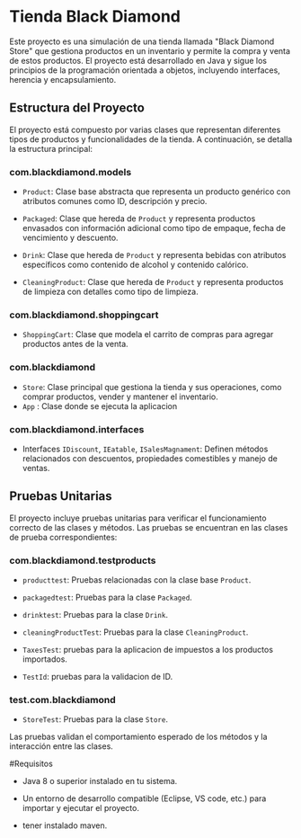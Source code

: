 # Tienda Black Diamond

Este proyecto es una simulación de una tienda llamada "Black Diamond Store" que gestiona productos en un inventario y permite la compra y venta de estos productos. El proyecto está desarrollado en Java y sigue los principios de la programación orientada a objetos, incluyendo interfaces, herencia y encapsulamiento.

## Estructura del Proyecto

El proyecto está compuesto por varias clases que representan diferentes tipos de productos y funcionalidades de la tienda. A continuación, se detalla la estructura principal:
  
### com.blackdiamond.models
  
- `Product`: Clase base abstracta que representa un producto genérico con atributos comunes como ID, descripción y precio.

- `Packaged`: Clase que hereda de `Product` y representa productos envasados con información adicional como tipo de empaque, fecha de vencimiento y descuento.

- `Drink`: Clase que hereda de `Product` y representa bebidas con atributos específicos como contenido de alcohol y contenido calórico.

- `CleaningProduct`: Clase que hereda de `Product` y representa productos de limpieza con detalles como tipo de limpieza.

### com.blackdiamond.shoppingcart  

- `ShoppingCart`: Clase que modela el carrito de compras para agregar productos antes de la venta.

### com.blackdiamond 

- `Store`: Clase principal que gestiona la tienda y sus operaciones, como comprar productos, vender y mantener el inventario.
- `App` : Clase donde se ejecuta la aplicacion

### com.blackdiamond.interfaces  

- Interfaces `IDiscount`, `IEatable`, `ISalesMagnament`: Definen métodos relacionados con descuentos, propiedades comestibles y manejo de ventas.

## Pruebas Unitarias

El proyecto incluye pruebas unitarias para verificar el funcionamiento correcto de las clases y métodos. Las pruebas se encuentran en las clases de prueba correspondientes:

### com.blackdiamond.testproducts

- `producttest`: Pruebas relacionadas con la clase base `Product`.

- `packagedtest`: Pruebas para la clase `Packaged`.

- `drinktest`: Pruebas para la clase `Drink`.

- `cleaningProductTest`: Pruebas para la clase `CleaningProduct`.

- `TaxesTest`: pruebas para la aplicacion de impuestos a los productos importados.

- `TestId`: pruebas para la validacion de ID.

### test.com.blackdiamond

- `StoreTest`: Pruebas para la clase `Store`.

Las pruebas validan el comportamiento esperado de los métodos y la interacción entre las clases.

#Requisitos

- Java 8 o superior instalado en tu sistema.
 
- Un entorno de desarrollo compatible (Eclipse, VS code, etc.) para importar y ejecutar el proyecto.
  
- tener instalado maven.




